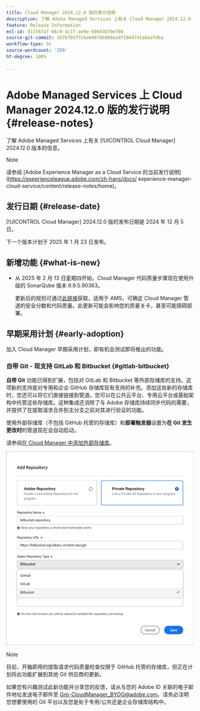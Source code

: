 ```yaml
---
title: Cloud Manager 2024.12.0 版的发行说明
description: 了解 Adobe Managed Services 上有关 Cloud Manager 2024.12.0 版本的信息。
feature: Release Information
exl-id: 811567af-66c9-4c1f-ae9e-60603b70ef80
source-git-commit: 1b7b703f7cba69878bd98aa971844741ebea7dba
workflow-type: ht
source-wordcount: '359'
ht-degree: 100%

---
```


# Adobe Managed Services 上 Cloud Manager 2024.12.0 版的发行说明 {#release-notes}

<!-- RELEASE WIKI  https://wiki.corp.adobe.com/display/DMSArchitecture/Cloud+Manager+2024.12.0+Release -->

了解 Adobe Managed Services 上有关 [!UICONTROL Cloud Manager] 2024.12.0 版本的信息。

>[!NOTE]
>
>请参阅 [Adobe Experience Manager as a Cloud Service 的当前发行说明](https://experienceleague.adobe.com/zh-hans/docs/ experience-manager-cloud-service/content/release-notes/home)。

## 发行日期 {#release-date}

<!-- SAVE FOR FUTURE POSSIBLE USE No notable bugs or features for the September release of Cloud Manager. -->

[!UICONTROL Cloud Manager] 2024.12.0 版的发布日期是 2024 年 12 月 5 日。

下一个版本计划于 2025 年 1 月 23 日发布。

## 新增功能 {#what-is-new}

<!-- * The AEM Code Quality step now uses SonarQube 9.9 Server, replacing the older 7.4 version. This upgrade brings additional security, performance, and code quality checks, offering more comprehensive analysis and coverage for your projects. --> <!-- CMGR-45683 -->

* 从 2025 年 2 月 13 日星期四开始，Cloud Manager 代码质量步骤现在使用升级的 SonarQube 版本 9.9.5.90363。

  更新后的规则可通过[此链接](/help/using/code-quality-testing.md#code-quality-testing-step)获取，适用于 AMS，可确定 Cloud Manager 管道的安全分数和代码质量。此更新可能会影响您的质量关卡，甚至可能阻碍部署。

## 早期采用计划 {#early-adoption}

加入 Cloud Manager 早期采用计划，即有机会测试即将推出的功能。

### 自带 Git - 现支持 GitLab 和 Bitbucket {#gitlab-bitbucket}

<!-- BOTH CS & AMS -->

**自带 Git** 功能已得到扩展，包括对 GitLab 和 Bitbucket 等外部存储库的支持。这项新的支持是对专用和企业 GitHub 存储库现有支持的补充。添加这些新的存储库时，您还可以将它们直接链接到管道。您可以在公共云平台、专用云平台或基础架构中托管这些存储库。这种集成还消除了与 Adobe 存储库持续同步代码的需要，并提供了在提取请求合并到主分支之前对其进行验证的功能。

使用外部存储库（不包括 GitHub 托管的存储库）和&#x200B;**部署触发器**&#x200B;设置为&#x200B;**在 Git 发生更改时**&#x200B;的管道现在会自动启动。

请参阅[在 Cloud Manager 中添加外部存储库](/help/managing-code/external-repositories.md)。

![添加“存储库”对话框](/help/release-notes/assets/repositories-add-release-notes.png)

>[!NOTE]
>
>目前，开箱即用的提取请求代码质量检查仅限于 GitHub 托管的存储库，但正在计划将此功能扩展到其他 Git 供应商的更新。

如果您有兴趣测试此新功能并分享您的反馈，请从与您的 Adobe ID 关联的电子邮件地址发送电子邮件至 [Grp-CloudManager_BYOG@adobe.com](mailto:Grp-CloudManager_BYOG@adobe.com)。请务必注明您想要使用的 Git 平台以及您是处于专用/公共还是企业存储库结构中。


<!-- ## Bug fixes {#bug-fixes}

* A

Known Issues {#known-issues}

* A -->
